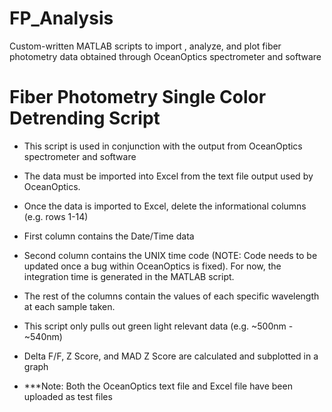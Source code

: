 # FP_Analysis
Custom-written MATLAB scripts to import , analyze, and plot fiber photometry data obtained through OceanOptics spectrometer and software


# Fiber Photometry Single Color Detrending Script
- This script is used in conjunction with the output from OceanOptics spectrometer and software

- The data must be imported into Excel from the text file output used by OceanOptics.
- Once the data is imported to Excel, delete the informational columns (e.g. rows 1-14)
- First column contains the Date/Time data
- Second column contains the UNIX time code (NOTE: Code needs to be updated once a bug within OceanOptics is fixed). For now, the integration time is generated in the MATLAB script.
- The rest of the columns contain the values of each specific wavelength at each sample taken.
- This script only pulls out green light relevant data (e.g. ~500nm - ~540nm)
- Delta F/F, Z Score, and MAD Z Score are calculated and subplotted in a graph
- ***Note: Both the OceanOptics text file and Excel file have been uploaded as test files
